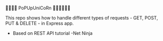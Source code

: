 
🦄🎉🔥🦄 PoPUpUniCoRn 🦄💪🤘🏼🙅🦄

This repo shows how to handle different types of requests - GET, POST, PUT & DELETE -
 in Express app.

* Based on REST API tutorial -Net Ninja 
